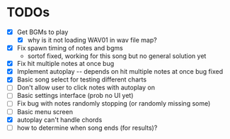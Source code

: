 # TODOs

- [x] Get BGMs to play
  - [x] why is it not loading WAV01 in wav file map?
- [x] Fix spawn timing of notes and bgms
  - sortof fixed, working for this song but no general solution yet
- [x] Fix hit multiple notes at once bug
- [x] Implement autoplay -- depends on hit multiple notes at once bug fixed
- [x] Basic song select for testing different charts
- [ ] Don't allow user to click notes with autoplay on
- [ ] Basic settings interface (prob no UI yet)
- [ ] Fix bug with notes randomly stopping (or randomly missing some)
- [ ] Basic menu screen
- [x] autoplay can't handle chords
- [ ] how to determine when song ends (for results)?
